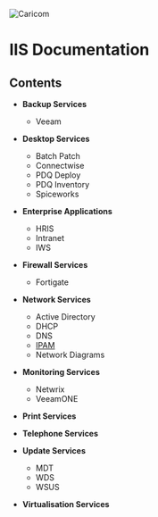 ![Caricom](https://caricom.org/images/uploads/images/caricom-logo.jpg)

# **IIS Documentation**

## Contents

- **Backup Services**

  - Veeam

- **Desktop Services**
  - Batch Patch
  - Connectwise
  - PDQ Deploy
  - PDQ Inventory
  - Spiceworks

* **Enterprise Applications**

  - HRIS
  - Intranet
  - IWS

* **Firewall Services**

  - Fortigate

* **Network Services**

  - Active Directory
  - DHCP
  - DNS
  - [IPAM][ipam]
  - Network Diagrams

* **Monitoring Services**

  - Netwrix
  - VeeamONE

* **Print Services**

* **Telephone Services**

* **Update Services**

  - MDT
  - WDS
  - WSUS

* **Virtualisation Services**

<!--
Links
-->

[ipam]: http://ipam.caricomhq.caricom.org
